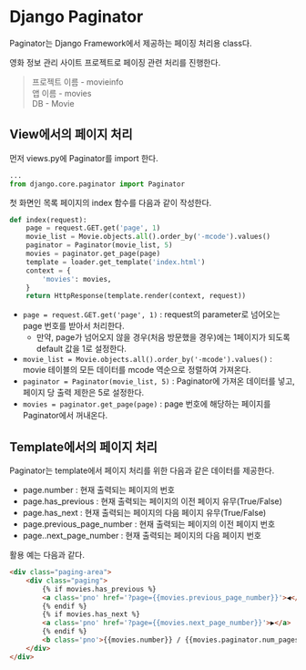 # Django Paginator
Paginator는 Django Framework에서 제공하는 페이징 처리용 class다.

영화 정보 관리 사이트 프로젝트로 페이징 관련 처리를 진행한다.
> 프로젝트 이름 - movieinfo<br>
앱 이름 - movies<br>
DB - Movie

## View에서의 페이지 처리
먼저 views.py에 Paginator를 import 한다.
```python
...
from django.core.paginator import Paginator
```

첫 화면인 목록 페이지의 index 함수를 다음과 같이 작성한다.
```python
def index(request):
    page = request.GET.get('page', 1)
    movie_list = Movie.objects.all().order_by('-mcode').values()
    paginator = Paginator(movie_list, 5)
    movies = paginator.get_page(page)
    template = loader.get_template('index.html')
    context = {
        'movies': movies,
    }
    return HttpResponse(template.render(context, request))
```

- ``page = request.GET.get('page', 1)`` : request의 parameter로 넘어오는 page 번호를 받아서 처리한다.
    - 만약, page가 넘어오지 않을 경우(처음 방문했을 경우)에는 1페이지가 되도록 default 값을 1로 설정한다.
- ``movie_list = Movie.objects.all().order_by('-mcode').values()`` : movie 테이블의 모든 데이터를 mcode 역순으로 정렬하여 가져온다.
- ``paginator = Paginator(movie_list, 5)`` : Paginator에 가져온 데이터를 넣고, 페이지 당 출력 제한은 5로 설정한다.
- ``movies = paginator.get_page(page)`` : page 번호에 해당하는 페이지를 Paginator에서 꺼내온다.

## Template에서의 페이지 처리
Paginator는 template에서 페이지 처리를 위한 다음과 같은 데이터를 제공한다.
- page.number : 현재 출력되는 페이지의 번호
- page.has_previous : 현재 출력되는 페이지의 이전 페이지 유무(True/False)
- page.has_next : 현재 출력되는 페이지의 다음 페이지 유무(True/False)
- page.previous_page_number : 현재 출력되는 페이지의 이전 페이지 번호
- page..next_page_number : 현재 출력되는 페이지의 다음 페이지 번호

활용 예는 다음과 같다.
```html
<div class="paging-area">
    <div class="paging">
        {% if movies.has_previous %}
        <a class='pno' href='?page={{movies.previous_page_number}}'>◀</a>
        {% endif %}
        {% if movies.has_next %}
        <a class='pno' href='?page={{movies.next_page_number}}'>▶</a>
        {% endif %}
        <b class='pno'>{{movies.number}} / {{movies.paginator.num_pages}}</b>
    </div>
</div>
```
